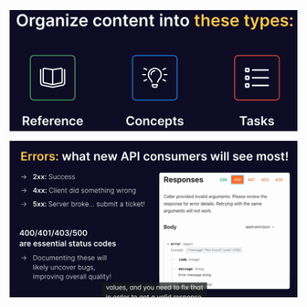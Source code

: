 ![](attachments/Pasted%20image%2020250714131526.png)

![](attachments/Pasted%20image%2020250714132651.png)